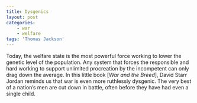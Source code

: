 ```yaml
---
title: Dysgenics
layout: post
categories:
    - war
    - welfare
tags: 'Thomas Jackson'
---
```


Today, the welfare state is the most powerful force working to lower the genetic level of the population. Any system that forces the responsible and hard working to support unlimited procreation by the incompetent can only drag down the average. In this little book \[*War and the Breed*\], David Starr Jordan reminds us that war is even more ruthlessly dysgenic. The very best of a nation’s men are cut down in battle, often before they have had even a single child.